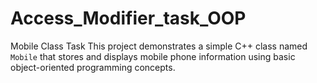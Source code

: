 # Access_Modifier_task_OOP
Mobile Class Task  This project demonstrates a simple C++ class named `Mobile` that stores and displays mobile phone information using basic object-oriented programming concepts.
